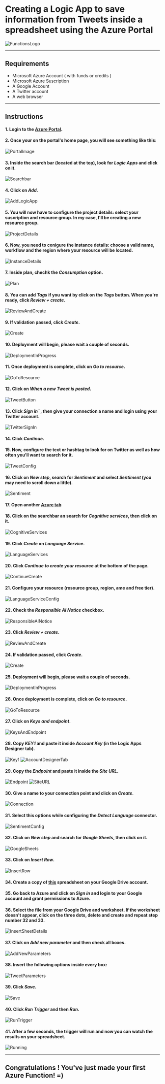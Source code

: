 # Creating a Logic App to save information from Tweets inside a spreadsheet using the Azure Portal
![FunctionsLogo](img/logic-apps-logo.png)


---------------------------------------------------------


## Requirements
- Microsoft Azure Account ( with funds or credits )
- Microsoft Azure Suscription
- A Google Account
- A Twitter account
- A web browser

---------------------------------------------------------

## Instructions
#### 1. Login to the [Azure Portal](https://portal.azure.com/).
#### 2. Once your on the portal's home page, you will see something like this:
![PortalImage](img/portal-main.png)
#### 3. Inside the search bar (located at the top), look for *Logic Apps* and click on it.
![Searchbar](img/searchbar.png)
#### 4. Click on *Add*.
![AddLogicApp](img/add.png)
#### 5. You will now have to configure the project details: select your suscription and resource group. In my case, I'll be creating a new resource group.
![ProjectDetails](img/project-details.png)
#### 6. Now, you need to conigure the instance details: choose a valid name, workflow and the region where your resource will be located.
![InstanceDetails](img/instance-details.png)
#### 7. Inside plan, chechk the *Consumption* option.
![Plan](img/plan.png)
#### 8. You can add *Tags* if you want by click on the *Tags* button. When you're ready, click *Review + create*.
![ReviewAndCreate](img/review-and-create.png)
#### 9. If validation passed, click *Create*.
![Create](img/create.png)
#### 10. Deployment will begin, please wait a couple of seconds.
![DeploymentInProgress](img/deployment-in-progress.png)
#### 11. Once deployment is complete, click on *Go to resource*.
![GoToResource](img/go-to-resource.png)
#### 12. Click on *When a new Tweet is posted*.
![TweetButton](img/when-new-tweet.png)
#### 13. Click *Sign in¨*, then give your connection a name and login using your Twitter account.
![TwitterSignIn](img/twitter-sign-in.png)
#### 14. Click *Continue*.
#### 15. Now, configure the text or hashtag to look for on Twitter as well as how often you'll want to search for it.
![TweetConfig](img/configure-tweet.png)
#### 16. Click on *New step*, search for *Sentiment* and select *Sentiment* (you may need to scroll down a little).
![Sentiment](img/sentiment.png)
#### 17. Open another [Azure tab](portal.azure.com)
#### 18. Click on the searchbar an search for *Cognitive services*, then click on it.
![CognitiveServices](img/searchbar2.png)
#### 19. Click *Create* on *Language Service*.
![LanguageServices](img/language-service.png)
#### 20. Click *Continue to create your resource* at the bottom of the page.
![ContinueCreate](img/continue-to-create-your-resource.png)
#### 21. Configure your resource (resource group, region, ame and free tier).
![LanguageServiceConfig](img/language-service-config.png)
#### 22. Check the *Responsible AI Notice* checkbox.
![ResponsibleAINotice](img/responsible-ai-notice.png)
#### 23. Click *Review + create*.
![ReviewAndCreate](img/review-and-create.png)
#### 24. If validation passed, click *Create*.
![Create](img/create.png)
#### 25. Deployment will begin, please wait a couple of seconds.
![DeploymentInProgress](img/deployment2-in-progress.png)
#### 26. Once deployment is complete, click on *Go to resource*.
![GoToResource](img/go-to-resource.png)
#### 27. Click on *Keys and endpoint*.
![KeysAndEndpoint](img/keys-and-endpoint.png)
#### 28. Copy *KEY1* and paste it inside *Account Key* (in the Logic Apps Designer tab).
![Key1](img/key1.png)
![AccountDesignerTab](img/account-key.png)
#### 29. Copy the *Endpoint* and paste it inside the *Site URL*.
![Endpoint](img/endpoint.png)
![SiteURL](img/site-url.png)
#### 30. Give a name to your connection point and click on *Create*.
![Connection](img/create-connection.png)
#### 31. Select this options while configuring the *Detect Language* connector.
![SentimentConfig](img/sentiment-config.png)
#### 32. Click on *New step* and search for *Google Sheets*, then click on it.
![GoogleSheets](img/google-sheets.png)
#### 33. Click on *Insert Row*.
![InsertRow](img/insert-row.png)
#### 34. Create a copy of [this](https://docs.google.com/spreadsheets/d/1VEW8BXIAuSppVLXKWw0iKhzdIk09fNrQaTpp22hUy78/edit?usp=sharing) spreadsheet on your Google Drive account.
#### 35. Go back to Azure and click on *Sign in* and login to your Google account and grant permissions to Azure.
#### 36. Select the file from your Google Drive and worksheet. If the worksheet doesn't appear, click on the three dots, delete and create and repeat step number 32 and 33.
![InsertSheetDetails](img/insert-row-details.png)
#### 37. Click on *Add new parameter* and then check all boxes.
![AddNewParameters](img/add-new-parameters.png)
#### 38. Insert the following options inside every box:
![TweetParameters](img/tweet-parameters.png)
#### 39. Click *Save*.
![Save](img/save.png)
#### 40. Click *Run Trigger* and then *Run*.
![RunTrigger](img/run-trigger.png)
#### 41. After a few seconds, the trigger will run and now you can watch the results on your spreadsheet.
![Running](img/running.png)


---------------------------------------------------------

## Congratulations ! You've just made your first Azure Function! =)